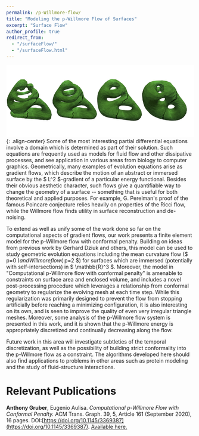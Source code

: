 ```yaml
---
permalink: /p-Willmore-flow/
title: "Modeling the p-Willmore Flow of Surfaces"
excerpt: "Surface Flow"
author_profile: true
redirect_from:
  - "/surfaceFlow/"
  - "/surfaceFlow.html"
---
```


<script src="scripts/load-mathjax.js" async></script>

![image-center](/images/flowfront.png){: .align-center}
Some of the most interesting partial differential equations involve a domain which is determined as part of their solution.  Such equations are frequently used as models for fluid flow and other dissipative processes, and see application in various areas from biology to computer graphics.  Geometrically, many examples of evolution equations arise as gradient flows, which describe the motion of an abstract or immersed surface by the $ L^2 $-gradient of a particular energy functional.  Besides their obvious aesthetic character, such flows give a quantifiable way to change the geometry of a surface -- something that is useful for both theoretical and applied purposes.  For example, G. Perelman's proof of the famous Poincare conjecture relies heavily on properties of the Ricci flow, while the Willmore flow finds utility in surface reconstruction and de-noising.

To extend as well as unify some of the work done so far on the computational aspects of gradient flows, our work presents a finite element model for the p-Willmore flow with conformal penalty.  Building on ideas from previous work by Gerhard Dziuk and others, this model can be used to study geometric evolution equations including the mean curvature flow ($ p=0 $) and Willmore flow ($ p=2 $) for surfaces which are immersed (potentially with self-intersections) in $ \mathbb{R}^3 $.  Moreover, the model in "Computational p-Willmore flow with conformal penalty" is amenable to constraints on surface area and enclosed volume, and includes a novel post-processing procedure which leverages a relationship from conformal geometry to regularize the evolving mesh at each time step.  While this regularization was primarily designed to prevent the flow from stopping artificially before reaching a minimizing configuration, it is also interesting on its own, and is seen to improve the quality of even very irregular triangle meshes.  Moreover, some analysis of the p-Willmore flow system is presented in this work, and it is shown that the p-Willmore energy is appropriately discretized and continually decreasing along the flow.

Future work in this area will investigate subtleties of the temporal discretization, as well as the possibility of building strict conformality into the p-Willmore flow as a constraint. The algorithms developed here should also find applications to problems in other areas such as protein modeling and the study of fluid-structure interactions.

Relevant Publications
======
<b>Anthony Gruber</b>, Eugenio Aulisa. <i>Computational p-Willmore Flow with Conformal Penalty.</i> ACM Trans. Graph. 39, 5, Article 161 (September 2020), 16 pages. DOI:[https://doi.org/10.1145/3369387](https://doi.org/10.1145/3369387).  [Available here.](https://dl.acm.org/doi/10.1145/3369387?cid=99659571076)
